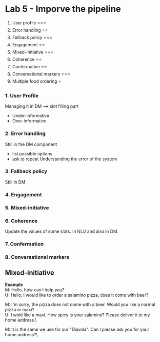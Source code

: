 # Lab 5 - Imporve the pipeline

1. User profile ⭐⭐⭐
2. Error handling ⭐⭐
3. Fallback policy ⭐⭐⭐
4. Engagement ⭐⭐
5. Mixed-initiative ⭐⭐⭐
6. Coherence ⭐⭐
7. Confermation ⭐⭐
8. Conversational markers ⭐⭐⭐
9. Multiple food ordering ⭐

### 1. User Profile
Managing it in DM --> slot filling part 
- Under-informative
- Over-informative

### 2. Error handling
Still in the DM component
- list possible options
- ask to repeat
Understanding the error of the system

### 3. Fallback policy
Still in DM

### 4. Engagement


### 5. Mixed-initiative


### 6. Coherence
Update the values of some slots. In NLU and also in DM.

### 7. Confermation


### 8. Conversational markers



## Mixed-initiative
**Example**\
M: Hello, how can I help you? \
U: Hello, I would like to order a salamino pizza, does it come with beer?

M: I'm sorry, the pizza does not come with a beer. Would you like a normal pizza or maxi?\
U: I wold like a maxi. How spicy is your salamino? Please deliver it to my home address.\

M: It is the same we use for our "Diavola". Can I please ask you for your home address?\
